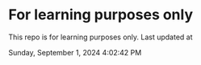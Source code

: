 # For learning purposes only
This repo is for learning purposes only.
Last updated at

Sunday, September 1, 2024 4:02:42 PM

